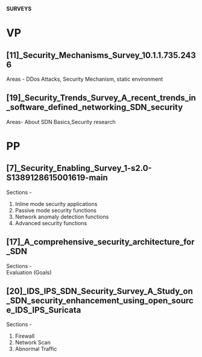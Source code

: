 
**SURVEYS**
# VP
## \[11]\_Security_Mechanisms_Survey_10.1.1.735.2436 
Areas - DDos Attacks, Security Mechanism, static environment
 
## \[19]\_Security_Trends_Survey_A_recent_trends_in_software_defined_networking_SDN_security
Areas- About SDN Basics,Security research


# PP

## \[7\]\_Security_Enabling_Survey_1-s2.0-S1389128615001619-main
Sections - <br>
1. Inline mode security applications
2. Passive mode security functions
3. Network anomaly detection functions
4. Advanced security functions

## \[17\]\_A_comprehensive_security_architecture_for_SDN
Sections - <br>
Evaluation (Goals)

## \[20\]\_IDS_IPS_SDN_Security_Survey_A_Study_on_SDN_security_enhancement_using_open_source_IDS_IPS_Suricata
Sections - <br>
1. Firewall
2. Network Scan
3. Abnormal Traffic